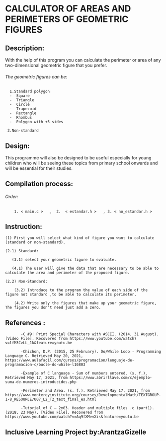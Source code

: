 # CALCULATOR OF AREAS AND PERIMETERS OF GEOMETRIC FIGURES

## Description: 
With the help of this program you can calculate the perimeter or area of any two-dimensional geometric figure that you prefer.

###### The geometric figures can be:

      1.Standard polygon 
      -  Square
      -  Triangle
      -  Circle
      -  Trapezoid
      -  Rectangle
      -  Rhombus
      -  Polygon with +5 sides
   
     2.Non-standard

## Design: 
This programme will also be designed to be useful especially for young children who will be seeing these topics from primary
school onwards and will be essential for their studies.

## Compilation process:

###### Order:

        1. < main.c >   ,  2.  < estandar.h >   , 3. < no_estandar.h >

## Instruction:

    (1) First you will select what kind of figure you want to calculate (standard or non-standard).
    
    (2.1) Standard:
       
       (3.1) select your geometric figure to evaluate.
       
       (4.1) The user will give the data that are necessary to be able to calculate the area and perimeter of the proposed figure.
    
    (2.2) Non-Standard:
        
        (3.2) Introduce to the program the value of each side of the figure not standard ,to be able to calculate its perimeter.
        
        (4.2) Write only the figures that make up your geometric figure, The figures you don’t need just add a zero.
        
## References :

           -C #9| Print Special Characters with ASCII. (2014, 31 August). [Video File]. Recovered from https://www.youtube.com/watch?v=lfM3CvLL_1k&feature=youtu.be
           
           -Chichon, D.P. (2015, 25 February). Do/While Loop - Programming Language C. Retrieved May 20, 2021, https://www.aulafacil.com/cursos/programacion/lenguaje-de-programacion-c/bucle-do-while-l16803
           
           -Example of C language - Sum of numbers entered. (s. f.). Retrieved May 17, 2021, from https://www.abrirllave.com/c/ejemplo-suma-de-numeros-introducidos.php
           
           -Perimeter and Area. (s. f.). Retrieved May 17, 2021, from https://www.montereyinstitute.org/courses/DevelopmentalMath/TEXTGROUP-1-8_RESOURCE/U07_L2_T2_text_final_es.html
           
           -Tutorial of C – 2x03. Header and multiple files .c (part1). (2018, 23 May). [Video File]. Recovered from https://www.youtube.com/watch?v=Aq9fXMevXis&feature=youtu.be
           
## Inclusive Learning Project by:ArantzaGizelle
